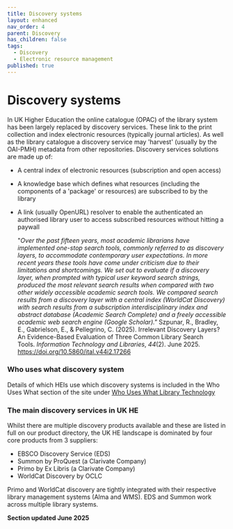 ```yaml
---
title: Discovery systems
layout: enhanced
nav_order: 4
parent: Discovery
has_children: false
tags:
  - Discovery
  - Electronic resource management
published: true
---
```

# Discovery systems

In UK Higher Education the online catalogue (OPAC) of the library system has been largely replaced by discovery services. These link to the print collection and index electronic resources (typically journal articles). As well as the library catalogue a discovery service may 'harvest' (usually by the OAI-PMH) metadata from other repositories. Discovery services solutions are made up of:

* A central index of electronic resources (subscription and open access)
* A knowledge base which defines what resources (including the components of a 'package' or resources) are subscribed to by the library
* A link (usually OpenURL) resolver to enable the authenticated an authorised library user to access subscribed resources without hitting a paywall

  "*Over the past fifteen years, most academic librarians have implemented one-stop search tools, commonly referred to as discovery layers, to accommodate contemporary user expectations. In more recent years these tools have come under criticism due to their limitations and shortcomings. We set out to evaluate if a discovery layer, when prompted with typical user keyword search strings, produced the most relevant search results when compared with two other widely accessible academic search tools. We compared search results from a discovery layer with a central index (WorldCat Discovery) with search results from a subscription interdisciplinary index and abstract database (Academic Search Complete) and a freely accessible academic web search engine (Google Scholar)."* 
  Szpunar, R., Bradley, E., Gabrielson, E., & Pellegrino, C. (2025). Irrelevant Discovery Layers? An Evidence-Based Evaluation of Three Common Library Search Tools. *Information Technology and Libraries*, *44*(2). June 2025. https://doi.org/10.5860/ital.v44i2.17266

### Who uses what discovery system

Details of which HEIs use which discovery systems is included in the Who Uses What section of the site under [Who Uses What Library Technology](/who-uses-what/who-uses-what-library-technology)

### The main discovery services in UK HE

Whilst there are multiple discovery products available and these are listed in full on our product directory, the UK HE landscape is dominated by four core products from 3 suppliers:

* EBSCO Discovery Service (EDS)
* Summon by ProQuest (a Clarivate Company)
* Primo by Ex Libris (a Clarivate Company)
* WorldCat Discovery by OCLC


Primo and WorldCat discovery are tightly integrated with their respective library management systems (Alma and WMS). EDS and Summon work across multiple library systems.


**Section updated June 2025**
